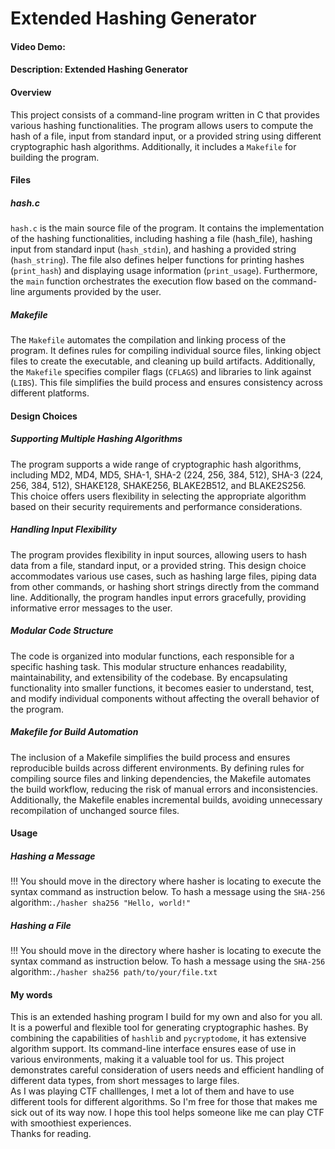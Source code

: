 # Extended Hashing Generator
#### Video Demo:  <URL HERE>
#### Description: Extended Hashing Generator
#### Overview
This project consists of a command-line program written in C that provides various hashing functionalities. The program allows users to compute the hash of a file, input from standard input, or a provided string using different cryptographic hash algorithms. Additionally, it includes a `Makefile` for building the program.

#### Files
##### hash.c
`hash.c` is the main source file of the program. It contains the implementation of the hashing functionalities, including hashing a file (hash_file), hashing input from standard input (`hash_stdin`), and hashing a provided string (`hash_string`). The file also defines helper functions for printing hashes (`print_hash`) and displaying usage information (`print_usage`). Furthermore, the `main` function orchestrates the execution flow based on the command-line arguments provided by the user.

##### Makefile
The `Makefile` automates the compilation and linking process of the program. It defines rules for compiling individual source files, linking object files to create the executable, and cleaning up build artifacts. Additionally, the `Makefile` specifies compiler flags (`CFLAGS`) and libraries to link against (`LIBS`). This file simplifies the build process and ensures consistency across different platforms.

#### Design Choices

##### Supporting Multiple Hashing Algorithms
The program supports a wide range of cryptographic hash algorithms, including MD2, MD4, MD5, SHA-1, SHA-2 (224, 256, 384, 512), SHA-3 (224, 256, 384, 512), SHAKE128, SHAKE256, BLAKE2B512, and BLAKE2S256. This choice offers users flexibility in selecting the appropriate algorithm based on their security requirements and performance considerations.

##### Handling Input Flexibility
The program provides flexibility in input sources, allowing users to hash data from a file, standard input, or a provided string. This design choice accommodates various use cases, such as hashing large files, piping data from other commands, or hashing short strings directly from the command line. Additionally, the program handles input errors gracefully, providing informative error messages to the user.

##### Modular Code Structure
The code is organized into modular functions, each responsible for a specific hashing task. This modular structure enhances readability, maintainability, and extensibility of the codebase. By encapsulating functionality into smaller functions, it becomes easier to understand, test, and modify individual components without affecting the overall behavior of the program.

##### Makefile for Build Automation
The inclusion of a Makefile simplifies the build process and ensures reproducible builds across different environments. By defining rules for compiling source files and linking dependencies, the Makefile automates the build workflow, reducing the risk of manual errors and inconsistencies. Additionally, the Makefile enables incremental builds, avoiding unnecessary recompilation of unchanged source files.

#### Usage
##### Hashing a Message
!!! You should move in the directory where hasher is locating to execute the syntax command as instruction below.
To hash a message using the `SHA-256` algorithm:`./hasher sha256 "Hello, world!"`<br>

##### Hashing a File
!!! You should move in the directory where hasher is locating to execute the syntax command as instruction below.
To hash a message using the `SHA-256` algorithm:`./hasher sha256 path/to/your/file.txt`<br>

#### My words
This is an extended hashing program I build for my own and also for you all. It is a powerful and flexible tool for generating cryptographic hashes. By combining the capabilities of `hashlib` and `pycryptodome`, it has extensive algorithm support. Its command-line interface ensures ease of use in various environments, making it a valuable tool for us. This project demonstrates careful consideration of users needs and efficient handling of different data types, from short messages to large files.
<br>
As I was playing CTF challlenges, I met a lot of them and have to use different tools for different algorithms. So I'm free for those that makes me sick out of its way now. I hope this tool helps someone like me can play CTF with smoothiest experiences.<br>
Thanks for reading.
